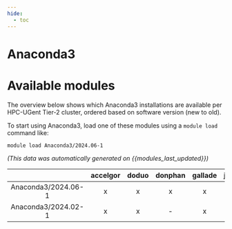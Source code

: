 ```yaml
---
hide:
  - toc
---
```


Anaconda3
=========

# Available modules


The overview below shows which Anaconda3 installations are available per HPC-UGent Tier-2 cluster, ordered based on software version (new to old).

To start using Anaconda3, load one of these modules using a `module load` command like:

```shell
module load Anaconda3/2024.06-1
```

*(This data was automatically generated on {{modules_last_updated}})*  

| |accelgor|doduo|donphan|gallade|joltik|shinx|
| :---: | :---: | :---: | :---: | :---: | :---: | :---: |
|Anaconda3/2024.06-1|x|x|x|x|x|x|
|Anaconda3/2024.02-1|x|x|-|x|-|x|
